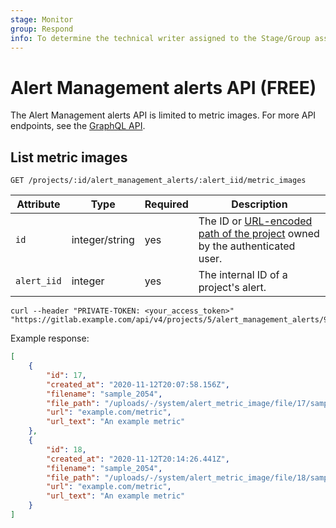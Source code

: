 ```yaml
---
stage: Monitor
group: Respond
info: To determine the technical writer assigned to the Stage/Group associated with this page, see https://about.gitlab.com/handbook/engineering/ux/technical-writing/#assignments
---
```


# Alert Management alerts API **(FREE)**

The Alert Management alerts API is limited to metric images. For more API endpoints, see the
[GraphQL API](graphql/reference/index.md#alertmanagementalert).

## List metric images

```plaintext
GET /projects/:id/alert_management_alerts/:alert_iid/metric_images
```

| Attribute   | Type    | Required | Description                          |
|-------------|---------|----------|--------------------------------------|
| `id`        | integer/string | yes      | The ID or [URL-encoded path of the project](index.md#namespaced-path-encoding) owned by the authenticated user. |
| `alert_iid` | integer | yes      | The internal ID of a project's alert. |

```shell
curl --header "PRIVATE-TOKEN: <your_access_token>" "https://gitlab.example.com/api/v4/projects/5/alert_management_alerts/93/metric_images"
```

Example response:

```json
[
    {
        "id": 17,
        "created_at": "2020-11-12T20:07:58.156Z",
        "filename": "sample_2054",
        "file_path": "/uploads/-/system/alert_metric_image/file/17/sample_2054.png",
        "url": "example.com/metric",
        "url_text": "An example metric"
    },
    {
        "id": 18,
        "created_at": "2020-11-12T20:14:26.441Z",
        "filename": "sample_2054",
        "file_path": "/uploads/-/system/alert_metric_image/file/18/sample_2054.png",
        "url": "example.com/metric",
        "url_text": "An example metric"
    }
]
```

